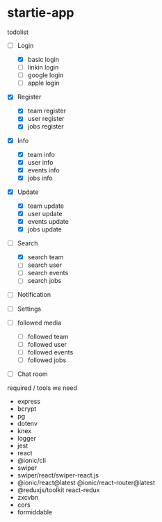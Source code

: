 # startie-app

todolist

- [ ] Login

  - [x] basic login
  - [ ] linkin login
  - [ ] google login
  - [ ] apple login

- [x] Register

  - [x] team register
  - [x] user register
  - [x] jobs register

- [x] Info

  - [x] team info
  - [x] user info
  - [x] events info
  - [x] jobs info

- [x] Update

  - [x] team update
  - [x] user update
  - [x] events update
  - [x] jobs update

- [ ] Search

  - [x] search team
  - [ ] search user
  - [ ] search events
  - [ ] search jobs

- [ ] Notification
- [ ] Settings

- [ ] followed media

  - [ ] followed team
  - [ ] followed user
  - [ ] followed events
  - [ ] followed jobs

- [ ] Chat room

required / tools we need

- express
- bcrypt
- pg
- dotenv
- knex
- logger
- jest
- react
- @ionic/cli
- swiper
- swiper/react/swiper-react.js
- @ionic/react@latest @ionic/react-router@latest
- @reduxjs/toolkit react-redux
- zxcvbn
- cors
- formiddable
